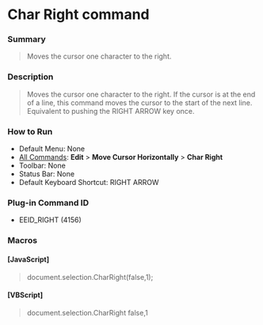 # Char Right command

### Summary

> Moves the cursor one character to the right.

### Description

> Moves the cursor one character to the right. If the cursor is at the end of a
> line, this command moves the cursor to the start of the next line.
> Equivalent to pushing the RIGHT ARROW key once.

### How to Run

- Default Menu: None
- [All Commands](../tools/all_commands): **Edit** \> **Move Cursor Horizontally**
\> **Char Right**
- Toolbar: None
- Status Bar: None
- Default Keyboard Shortcut: RIGHT ARROW

### Plug-in Command ID

- EEID\_RIGHT (4156)

### Macros

#### \[JavaScript\]

> document.selection.CharRight(false,1);

#### \[VBScript\]

> document.selection.CharRight false,1
